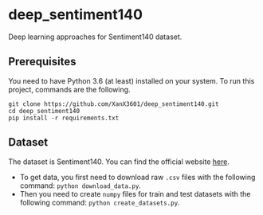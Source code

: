 # deep_sentiment140

Deep learning approaches for Sentiment140 dataset.

## Prerequisites

You need to have Python 3.6 (at least) installed on your system. To run this project, commands are the following.

```shell
git clone https://github.com/XanX3601/deep_sentiment140.git
cd deep_sentiment140
pip install -r requirements.txt
```

## Dataset

The dataset is Sentiment140. You can find the official website [here](http://help.sentiment140.com/for-students).

- To get data, you first need to download raw `.csv` files with the following command: `python download_data.py`.
- Then you need to create `numpy` files for train and test datasets with the following command: `python create_datasets.py`.
